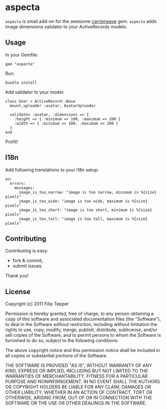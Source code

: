 # aspecta

``aspecta`` is small add-on for the awesome
[carrierwave](http://github.com/jnicklas/carrierwave) gem. ``aspecta``
adds image dimensions validator to your ActiveRecords models.

## Usage

In your Gemfile:

    gem "aspecta"

Run:

    bundle install

Add validator to your model:

    class User < ActiveRecord::Base
      mount_uploader :avatar, AvatarUploader

      validates :avatar, :dimensions => {
        :height => { :minimum => 100, :maximum => 200 }
        :width => { :minimum => 100, :maximum => 200 }
      }
    end

Profit!

## I18n

Add following translations to your i18n setup:

    en:
      errors:
        messages:
          image_is_too_narrow: "image is too narrow, minimum is %{size} pixels"
          image_is_too_wide: "image is too wide, maximum is %{size} pixels"
          image_is_too_short: "image is too short, minimum is %{size} pixels"
          image_is_too_tall: "image is too tall, maximum is %{size} pixels"

## Contributing

Contributing is easy:

* fork & commit,
* submit issues.

Thank you!

## License

Copyright (c) 2011 Filip Tepper

Permission is hereby granted, free of charge, to any person obtaining
a copy of this software and associated documentation files (the
"Software"), to deal in the Software without restriction, including
without limitation the rights to use, copy, modify, merge, publish,
distribute, sublicense, and/or sell copies of the Software, and to
permit persons to whom the Software is furnished to do so, subject to
the following conditions:

The above copyright notice and this permission notice shall be
included in all copies or substantial portions of the Software.

THE SOFTWARE IS PROVIDED "AS IS", WITHOUT WARRANTY OF ANY KIND,
EXPRESS OR IMPLIED, INCLUDING BUT NOT LIMITED TO THE WARRANTIES OF
MERCHANTABILITY, FITNESS FOR A PARTICULAR PURPOSE AND
NONINFRINGEMENT. IN NO EVENT SHALL THE AUTHORS OR COPYRIGHT HOLDERS BE
LIABLE FOR ANY CLAIM, DAMAGES OR OTHER LIABILITY, WHETHER IN AN ACTION
OF CONTRACT, TORT OR OTHERWISE, ARISING FROM, OUT OF OR IN CONNECTION
WITH THE SOFTWARE OR THE USE OR OTHER DEALINGS IN THE SOFTWARE.
